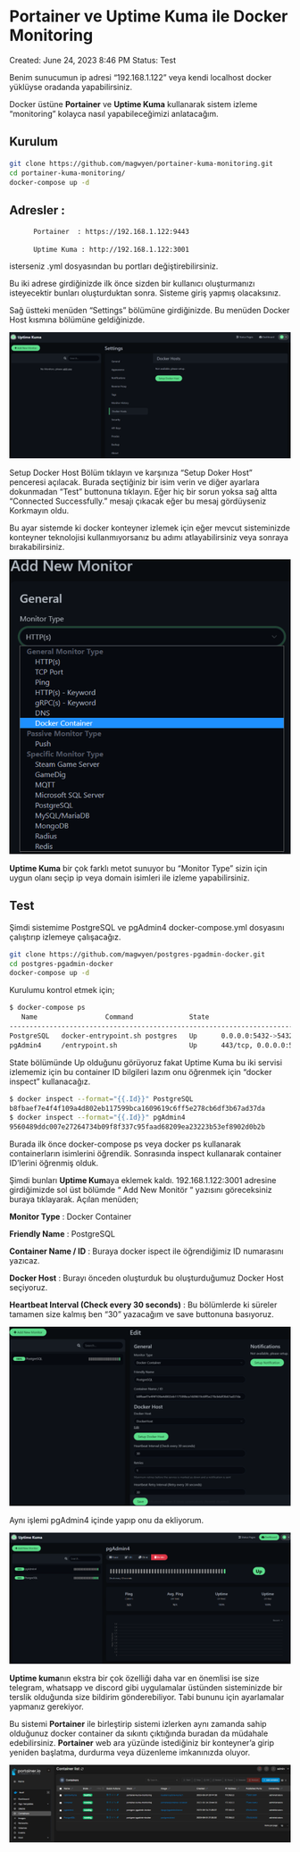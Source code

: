 
# Portainer ve Uptime Kuma ile Docker Monitoring

Created: June 24, 2023 8:46 PM
Status: Test

Benim sunucumun ip adresi “192.168.1.122” veya kendi localhost docker yüklüyse oradanda yapabilirsiniz. 

Docker üstüne **Portainer** ve **Uptime Kuma** kullanarak sistem izleme “monitoring” kolayca nasıl yapabileceğimizi anlatacağım.

## Kurulum

```bash
git clone https://github.com/magwyen/portainer-kuma-monitoring.git
cd portainer-kuma-monitoring/
docker-compose up -d
```

## Adresler :

          Portainer  : https://192.168.1.122:9443

          Uptime Kuma : http://192.168.1.122:3001

isterseniz .yml dosyasından bu portları değiştirebilirsiniz.

Bu iki adrese girdiğinizde ilk önce sizden bir kullanıcı oluşturmanızı isteyecektir bunları oluşturduktan sonra. Sisteme giriş yapmış olacaksınız.

Sağ üstteki menüden “Settings” bölümüne girdiğinizde. Bu menüden Docker Host kısmına bölümüne geldiğinizde.

![Untitled](https://github.com/magwyen/portainer-kuma-monitoring/blob/main/img/kuma4.png)

Setup Docker Host Bölüm tıklayın ve karşınıza “Setup Doker Host” penceresi açılacak. Burada seçtiğiniz bir isim verin ve diğer ayarlara dokunmadan “Test” buttonuna tıklayın. Eğer hiç bir sorun yoksa sağ altta “Connected Successfully.”  mesajı çıkacak eğer bu mesaj gördüyseniz Korkmayın oldu.

Bu ayar sistemde ki docker konteyner izlemek için eğer mevcut sisteminizde konteyner teknolojisi kullanmıyorsanız bu adımı atlayabilirsiniz veya sonraya bırakabilirsiniz.

![Untitled](https://github.com/magwyen/portainer-kuma-monitoring/blob/main/img/kuma1.png)

**Uptime Kuma** bir çok farklı metot sunuyor bu “Monitor Type” sizin için uygun olanı seçip ip veya domain isimleri ile izleme yapabilirsiniz.

## Test

Şimdi sistemime PostgreSQL ve pgAdmin4 docker-compose.yml dosyasını çalıştırıp izlemeye çalışacağız.

```bash
git clone https://github.com/magwyen/postgres-pgadmin-docker.git
cd postgres-pgadmin-docker
docker-compose up -d
```

Kurulumu kontrol etmek için;

```bash
$ docker-compose ps
   Name                 Command              State                             Ports
--------------------------------------------------------------------------------------------------------------
PostgreSQL   docker-entrypoint.sh postgres   Up      0.0.0.0:5432->5432/tcp,:::5432->5432/tcp
pgAdmin4     /entrypoint.sh                  Up      443/tcp, 0.0.0.0:5050->5050/tcp,:::5050->5050/tcp, 80/tcp
```

State bölümünde Up olduğunu görüyoruz fakat Uptime Kuma bu iki servisi izlememiz için bu container ID bilgileri lazım onu öğrenmek için “docker inspect” kullanacağız.

```bash
$ docker inspect --format="{{.Id}}" PostgreSQL
b8fbaef7e4f4f109a4d802eb117599bca1609619c6ff5e278cb6df3b67ad37da
$ docker inspect --format="{{.Id}}" pgAdmin4
9560489ddc007e27264734b09f8f337c95faad68209ea23223b53ef8902d0b2b

```

Burada ilk önce docker-compose ps veya docker ps kullanarak containerların isimlerini öğrendik. Sonrasında inspect kullanarak container ID’lerini öğrenmiş olduk.

Şimdi bunları **Uptime Kum**aya eklemek kaldı. 192.168.1.122:3001 adresine girdiğimizde sol üst bölümde “ Add New Monitör “ yazısını göreceksiniz buraya tıklayarak. Açılan menüden;

**Monitor Type** : Docker Container

**Friendly Name** : PostgreSQL

**Container Name / ID** : Buraya docker ispect ile öğrendiğimiz ID numarasını yazıcaz.

**Docker Host** : Burayı önceden oluşturduk bu oluşturduğumuz Docker Host seçiyoruz.

**Heartbeat Interval (Check every 30 seconds)** : Bu bölümlerde ki süreler tamamen size kalmış ben “30” yazacağım ve save buttonuna basıyoruz.

![Untitled](https://github.com/magwyen/portainer-kuma-monitoring/blob/main/img/kuma2.png)

Aynı işlemi pgAdmin4 içinde yapıp onu da ekliyorum.

![Untitled](https://github.com/magwyen/portainer-kuma-monitoring/blob/main/img/kuma3.png)

**Uptime kuma**nın ekstra bir çok özelliği daha var en önemlisi ise size telegram, whatsapp ve discord gibi uygulamalar üstünden sisteminizde bir terslik olduğunda size bildirim gönderebiliyor. Tabi bununu için ayarlamalar yapmanız gerekiyor. 

Bu sistemi **Portainer** ile birleştirip sistemi izlerken aynı zamanda sahip olduğunuz docker container da sıkıntı çıktığında buradan da müdahale edebilirsiniz. **Portainer** web ara yüzünde istediğiniz bir konteyner’a girip yeniden başlatma, durdurma veya düzenleme imkanınızda oluyor.

![Untitled](https://github.com/magwyen/portainer-kuma-monitoring/blob/main/img/portainer.png)
